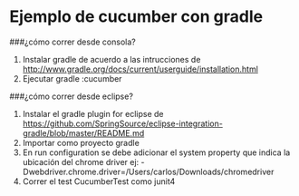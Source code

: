 Ejemplo de cucumber con gradle
===============

###¿cómo correr desde consola?
1. Instalar gradle de acuerdo a las intrucciones de http://www.gradle.org/docs/current/userguide/installation.html
2. Ejecutar gradle :cucumber

###¿cómo correr desde eclipse?
1. Instalar el gradle plugin for eclipse de https://github.com/SpringSource/eclipse-integration-gradle/blob/master/README.md
2. Importar como proyecto gradle
3. En run configuration se debe adicionar el system property que indica la ubicación del chrome driver ej: -Dwebdriver.chrome.driver=/Users/carlos/Downloads/chromedriver
4. Correr el test CucumberTest como junit4


